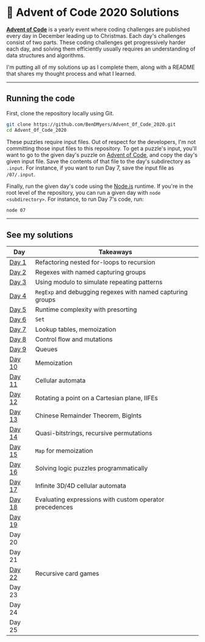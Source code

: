 # 🎄 Advent of Code 2020 Solutions

[**Advent of Code**](https://adventofcode.com) is a yearly event where coding challenges are published every day in December leading up to Christmas. Each day's challenges consist of two parts. These coding challenges get progressively harder each day, and solving them efficiently usually requires an understanding of data structures and algorithms.

I'm putting all of my solutions up as I complete them, along with a README that shares my thought process and what I learned.

***

## Running the code

First, clone the repository locally using Git.

```bash
git clone https://github.com/BenDMyers/Advent_Of_Code_2020.git
cd Advent_Of_Code_2020
```

These puzzles require input files. Out of respect for the developers, I'm not committing those input files to this repository. To get a puzzle's input, you'll want to go to the given day's puzzle on [Advent of Code](https://adventofcode.com), and copy the day's given input file. Save the contents of that file to the day's subdirectory as `.input`. For instance, if you want to run Day 7, save the input file as `/07/.input`.

Finally, run the given day's code using the [Node.js](https://nodejs.org) runtime. If you're in the root level of the repository, you can run a given day with `node <subdirectory>`. For instance, to run Day 7's code, run:

```bash
node 07
```

***

## See my solutions

| Day | Takeaways |
|-----|----------|
| [Day 1](/01/) | Refactoring nested for-loops to recursion |
| [Day 2](/02/) | Regexes with named capturing groups |
| [Day 3](/03/) | Using modulo to simulate repeating patterns |
| [Day 4](/04/) | `RegExp` and debugging regexes with named capturing groups |
| [Day 5](/05/) | Runtime complexity with presorting |
| [Day 6](/06/) | `Set` |
| [Day 7](/07/) | Lookup tables, memoization |
| [Day 8](/08/) | Control flow and mutations |
| [Day 9](/09/) | Queues |
| [Day 10](/10/) | Memoization |
| [Day 11](/11/) | Cellular automata |
| [Day 12](/12/) | Rotating a point on a Cartesian plane, IIFEs |
| [Day 13](/13/) | Chinese Remainder Theorem, BigInts |
| [Day 14](/14/) | Quasi-bitstrings, recursive permutations |
| [Day 15](/15/) | `Map` for memoization |
| [Day 16](/16/) | Solving logic puzzles programmatically |
| [Day 17](/17/) | Infinite 3D/4D cellular automata |
| [Day 18](/18/) | Evaluating expressions with custom operator precedences |
| [Day 19](/19/) | |
| Day 20 | |
| Day 21 | |
| [Day 22](/22/) | Recursive card games |
| Day 23 | |
| Day 24 | |
| Day 25 | |